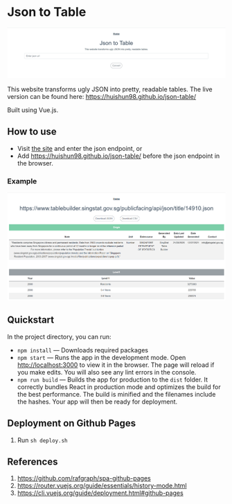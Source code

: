 # Json to Table

![Home view](https://github.com/huishun98/json-table/blob/master/src/assets/home.png)

This website transforms ugly JSON into pretty, readable tables. The live version can be found here: https://huishun98.github.io/json-table/

Built using Vue.js.

## How to use
- Visit [the site](https://huishun98.github.io/json-table/) and enter the json endpoint, or
- Add https://huishun98.github.io/json-table/ before the json endpoint in the browser.

### Example
![Result view](https://github.com/huishun98/json-table/blob/master/src/assets/result.png)

## Quickstart
In the project directory, you can run:
- `npm install` — Downloads required packages
- `npm start` — Runs the app in the development mode. Open [http://localhost:3000](http://localhost:3000) to view it in the browser. The page will reload if you make edits. You will also see any lint errors in the console.
- `npm run build` — Builds the app for production to the `dist` folder. It correctly bundles React in production mode and optimizes the build for the best performance. The build is minified and the filenames include the hashes. Your app will then be ready for deployment.

## Deployment on Github Pages
1. Run `sh deploy.sh`

## References
1. https://github.com/rafgraph/spa-github-pages
2. https://router.vuejs.org/guide/essentials/history-mode.html
3. https://cli.vuejs.org/guide/deployment.html#github-pages
